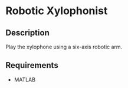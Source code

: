 # Robotic Xylophonist

<!-- 用MATLAB写的 -->
## Description
Play the xylophone using a six-axis robotic arm. 

## Requirements
- MATLAB